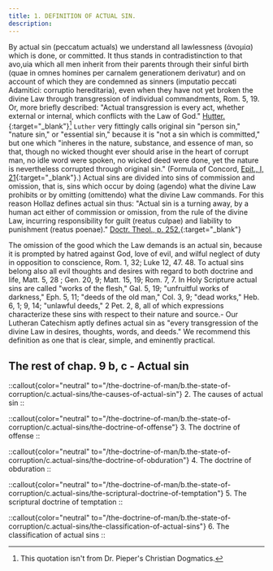 ```yaml
---
title: 1. DEFINITION OF ACTUAL SIN.
description: 
---
```


By actual sin (peccatum actuals) we understand all lawlessness (ἀνομία) which is done, or committed. It thus stands in contradistinction to that avo,uia which all men inherit from their parents through their sinful birth (quae in omnes homines per carnalem generationem derivatur) and on account of which they are condemned as sinners (imputatio peccati Adamitici: corruptio hereditaria), even when they have not yet broken the divine Law through transgression of individual commandments, Rom. 5, 19. Or, more briefly described: "Actual transgression is every act, whether external or internal, which conflicts with the Law of God." [Hutter.](https://www.prdl.org/author_view.php?s=260&limit=20&a_id=572&sort=){:target="_blank"}[^1] `Luther` very fittingly calls original sin "person sin," "nature sin," or "essential sin," because it is "not a sin which is committed," but one which "inheres in the nature, substance, and essence of man, so that, though no wicked thought ever should arise in the heart of corrupt man, no idle word were spoken, no wicked deed were done, yet the nature is nevertheless corrupted through original sin." (Formula of Concord, [Epit., I, 21](https://boc.confident.faith/ep-i-0021){:target="_blank"}.) Actual sins are divided into sins of commission and omission, that is, sins which occur by doing (agendo) what the divine Law prohibits or by omitting (omittendo) what the divine Law commands. For this reason Hollaz defines actual sin thus: "Actual sin is a turning away, by a human act either of commission or omission, from the rule of the divine Law, incurring responsibility for guilt (reatus culpae) and liability to punishment (reatus poenae)." [Doctr. Theol., p. 252.](https://archive.org/details/doctrinaltheolog00schmuoft/page/n259/mode/2up){:target="_blank"}

The omission of the good which the Law demands is an actual sin, because it is prompted by hatred against God, love of evil, and wilful neglect of duty in opposition to conscience, Rom. 1, 32; Luke 12, 47. 48. To actual sins belong also all evil thoughts and desires with regard to both doctrine and life, Matt. 5, 28 ; Gen. 20, 9; Matt. 15, 19; Rom. 7, 7. In Holy Scripture actual sins are called "works of the flesh," Gal. 5, 19; "unfruitful works of darkness," Eph. 5, 11; "deeds of the old man," Col. 3, 9; "dead works," Heb. 6, 1; 9, 14; "unlawful deeds," 2 Pet. 2, 8, all of which expressions characterize these sins with respect to their nature and source.- Our Lutheran Catechism aptly defines actual sin as "every transgression of the divine Law in desires, thoughts, words, and deeds." We recommend this definition as one that is clear, simple, and eminently practical.

## The rest of chap. 9 b, c - Actual sin

::callout{color="neutral" to="/the-doctrine-of-man/b.the-state-of-corruption/c.actual-sins/the-causes-of-actual-sin"}
2. The causes of actual sin
::

::callout{color="neutral" to="/the-doctrine-of-man/b.the-state-of-corruption/c.actual-sins/the-doctrine-of-offense"}
3. The doctrine of offense
::

::callout{color="neutral" to="/the-doctrine-of-man/b.the-state-of-corruption/c.actual-sins/the-doctrine-of-obduration"}
4. The doctrine of obduration
::

::callout{color="neutral" to="/the-doctrine-of-man/b.the-state-of-corruption/c.actual-sins/the-scriptural-doctrine-of-temptation"}
5. The scriptural doctrine of temptation
::

::callout{color="neutral" to="/the-doctrine-of-man/b.the-state-of-corruption/c.actual-sins/the-classification-of-actual-sins"}
6. The classification of actual sins
::

[^1]: This quotation isn't from Dr. Pieper's Christian Dogmatics.